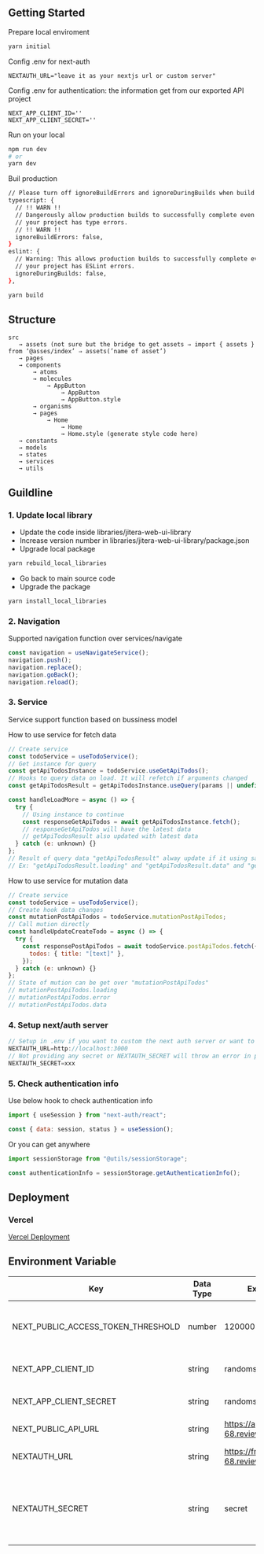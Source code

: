 ## Getting Started

Prepare local enviroment

```bash
yarn initial
```

Config .env for next-auth

```
NEXTAUTH_URL="leave it as your nextjs url or custom server"
```

Config .env for authentication: the information get from our exported API project

```
NEXT_APP_CLIENT_ID=''
NEXT_APP_CLIENT_SECRET=''
```

Run on your local

```bash
npm run dev
# or
yarn dev
```

Buil production

```bash
// Please turn off ignoreBuildErrors and ignoreDuringBuilds when build project at next.config.js
typescript: {
  // !! WARN !!
  // Dangerously allow production builds to successfully complete even if
  // your project has type errors.
  // !! WARN !!
  ignoreBuildErrors: false,
}
eslint: {
  // Warning: This allows production builds to successfully complete even if
  // your project has ESLint errors.
  ignoreDuringBuilds: false,
},

yarn build
```

## Structure

```
src
   → assets (not sure but the bridge to get assets ⇒ import { assets } from ‘@asses/index’ ⇒ assets(’name of asset’)
   → pages
   → components
       → atoms
       → molecules
           → AppButton
               → AppButton
               → AppButton.style
       → organisms
       → pages
           → Home
               → Home
               → Home.style (generate style code here)
   → constants
   → models
   → states
   → services
   → utils
```

## Guildline

### 1. Update local library

- Update the code inside libraries/jitera-web-ui-library
- Increase version number in libraries/jitera-web-ui-library/package.json
- Upgrade local package

```javascript
yarn rebuild_local_libraries
```

- Go back to main source code
- Upgrade the package

```javascript
yarn install_local_libraries
```

### 2. Navigation

Supported navigation function over services/navigate

```javascript
const navigation = useNavigateService();
navigation.push();
navigation.replace();
navigation.goBack();
navigation.reload();
```

### 3. Service

Service support function based on bussiness model

How to use service for fetch data

```javascript
// Create service
const todoService = useTodoService();
// Get instance for query
const getApiTodosInstance = todoService.useGetApiTodos();
// Hooks to query data on load. It will refetch if arguments changed
const getApiTodosResult = getApiTodosInstance.useQuery(params || undefined);

const handleLoadMore = async () => {
  try {
    // Using instance to continue
    const responseGetApiTodos = await getApiTodosInstance.fetch();
    // responseGetApiTodos will have the latest data
    // getApiTodosResult also updated with latest data
  } catch (e: unknown) {}
};
// Result of query data "getApiTodosResult" alway update if it using same "getApiTodoInstance"
// Ex: "getApiTodosResult.loading" and "getApiTodosResult.data" and "getApiTodosResult.error" will automaticaly update the latest data after trigger "handleLoadMore" function
```

How to use service for mutation data

```javascript
// Create service
const todoService = useTodoService();
// Create hook data changes
const mutationPostApiTodos = todoService.mutationPostApiTodos;
// Call mution directly
const handleUpdateCreateTodo = async () => {
  try {
    const responsePostApiTodos = await todoService.postApiTodos.fetch({
      todos: { title: "[text]" },
    });
  } catch (e: unknown) {}
};
// State of mution can be get over "mutationPostApiTodos"
// mutationPostApiTodos.loading
// mutationPostApiTodos.error
// mutationPostApiTodos.data
```

### 4. Setup next/auth server

```javascript
// Setup in .env if you want to custom the next auth server or want to run it on another port.
NEXTAUTH_URL=http://localhost:3000
// Not providing any secret or NEXTAUTH_SECRET will throw an error in production.
NEXTAUTH_SECRET=xxx
```

### 5. Check authentication info

Use below hook to check authentication info

```javascript
import { useSession } from "next-auth/react";

const { data: session, status } = useSession();
```

Or you can get anywhere

```javascript
import sessionStorage from "@utils/sessionStorage";

const authenticationInfo = sessionStorage.getAuthenticationInfo();
```

## Deployment

### Vercel

[Vercel Deployment](./docs/vercel-deployment.md)

## Environment Variable

| Key                                | Data Type | Example Value                                 | Description                                                                 |
| ---------------------------------- | --------- | --------------------------------------------- | --------------------------------------------------------------------------- |
| NEXT_PUBLIC_ACCESS_TOKEN_THRESHOLD | number    | 120000                                        | How long access token will be expired in milliseconds.                      |
| NEXT_APP_CLIENT_ID                 | string    | randomstring                                  | Obtained from backend configuration.                                        |
| NEXT_APP_CLIENT_SECRET             | string    | randomstring                                  | Obtained from backend configuration.                                        |
| NEXT_PUBLIC_API_URL                | string    | https://api-68.review.staging.jitera.app      | API URL                                                                     |
| NEXTAUTH_URL                       | string    | https://frontend-68.review.staging.jitera.app | Canonical URL of the site.                                                  |
| NEXTAUTH_SECRET                    | string    | secret                                        | Used to encrypt the NextAuth.js JWT, and to hash email verification tokens. |
